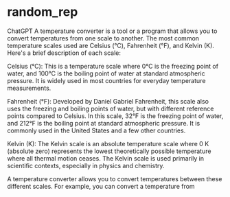 # random_rep


ChatGPT
A temperature converter is a tool or a program that allows you to convert temperatures from one scale to another. The most common temperature scales used are Celsius (°C), Fahrenheit (°F), and Kelvin (K). Here's a brief description of each scale:

Celsius (°C): This is a temperature scale where 0°C is the freezing point of water, and 100°C is the boiling point of water at standard atmospheric pressure. It is widely used in most countries for everyday temperature measurements.

Fahrenheit (°F): Developed by Daniel Gabriel Fahrenheit, this scale also uses the freezing and boiling points of water, but with different reference points compared to Celsius. In this scale, 32°F is the freezing point of water, and 212°F is the boiling point at standard atmospheric pressure. It is commonly used in the United States and a few other countries.

Kelvin (K): The Kelvin scale is an absolute temperature scale where 0 K (absolute zero) represents the lowest theoretically possible temperature where all thermal motion ceases. The Kelvin scale is used primarily in scientific contexts, especially in physics and chemistry.

A temperature converter allows you to convert temperatures between these different scales. For example, you can convert a temperature from
